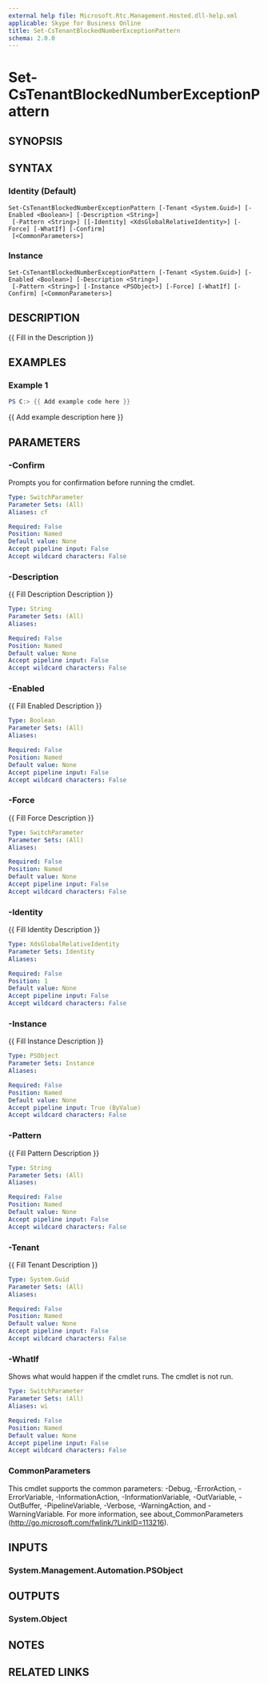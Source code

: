 ```yaml
---
external help file: Microsoft.Rtc.Management.Hosted.dll-help.xml 
applicable: Skype for Business Online 
title: Set-CsTenantBlockedNumberExceptionPattern 
schema: 2.0.0
---
```


# Set-CsTenantBlockedNumberExceptionPattern

## SYNOPSIS

## SYNTAX

### Identity (Default)
```
Set-CsTenantBlockedNumberExceptionPattern [-Tenant <System.Guid>] [-Enabled <Boolean>] [-Description <String>]
 [-Pattern <String>] [[-Identity] <XdsGlobalRelativeIdentity>] [-Force] [-WhatIf] [-Confirm]
 [<CommonParameters>]
```

### Instance
```
Set-CsTenantBlockedNumberExceptionPattern [-Tenant <System.Guid>] [-Enabled <Boolean>] [-Description <String>]
 [-Pattern <String>] [-Instance <PSObject>] [-Force] [-WhatIf] [-Confirm] [<CommonParameters>]
```

## DESCRIPTION
{{ Fill in the Description }}

## EXAMPLES

### Example 1
```powershell
PS C:> {{ Add example code here }}
```

{{ Add example description here }}

## PARAMETERS

### -Confirm
Prompts you for confirmation before running the cmdlet.

```yaml
Type: SwitchParameter
Parameter Sets: (All)
Aliases: cf

Required: False
Position: Named
Default value: None
Accept pipeline input: False
Accept wildcard characters: False
```

### -Description
{{ Fill Description Description }}

```yaml
Type: String
Parameter Sets: (All)
Aliases:

Required: False
Position: Named
Default value: None
Accept pipeline input: False
Accept wildcard characters: False
```

### -Enabled
{{ Fill Enabled Description }}

```yaml
Type: Boolean
Parameter Sets: (All)
Aliases:

Required: False
Position: Named
Default value: None
Accept pipeline input: False
Accept wildcard characters: False
```

### -Force
{{ Fill Force Description }}

```yaml
Type: SwitchParameter
Parameter Sets: (All)
Aliases:

Required: False
Position: Named
Default value: None
Accept pipeline input: False
Accept wildcard characters: False
```

### -Identity
{{ Fill Identity Description }}

```yaml
Type: XdsGlobalRelativeIdentity
Parameter Sets: Identity
Aliases:

Required: False
Position: 1
Default value: None
Accept pipeline input: False
Accept wildcard characters: False
```

### -Instance
{{ Fill Instance Description }}

```yaml
Type: PSObject
Parameter Sets: Instance
Aliases:

Required: False
Position: Named
Default value: None
Accept pipeline input: True (ByValue)
Accept wildcard characters: False
```

### -Pattern
{{ Fill Pattern Description }}

```yaml
Type: String
Parameter Sets: (All)
Aliases:

Required: False
Position: Named
Default value: None
Accept pipeline input: False
Accept wildcard characters: False
```

### -Tenant
{{ Fill Tenant Description }}

```yaml
Type: System.Guid
Parameter Sets: (All)
Aliases:

Required: False
Position: Named
Default value: None
Accept pipeline input: False
Accept wildcard characters: False
```

### -WhatIf
Shows what would happen if the cmdlet runs.
The cmdlet is not run.

```yaml
Type: SwitchParameter
Parameter Sets: (All)
Aliases: wi

Required: False
Position: Named
Default value: None
Accept pipeline input: False
Accept wildcard characters: False
```

### CommonParameters
This cmdlet supports the common parameters: -Debug, -ErrorAction, -ErrorVariable, -InformationAction, -InformationVariable, -OutVariable, -OutBuffer, -PipelineVariable, -Verbose, -WarningAction, and -WarningVariable. For more information, see about_CommonParameters (http://go.microsoft.com/fwlink/?LinkID=113216).

## INPUTS

### System.Management.Automation.PSObject

## OUTPUTS

### System.Object
## NOTES

## RELATED LINKS
